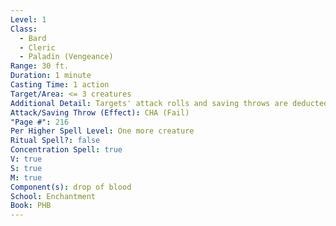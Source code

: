 ```yaml
---
Level: 1
Class:
  - Bard
  - Cleric
  - Paladin (Vengeance)
Range: 30 ft.
Duration: 1 minute
Casting Time: 1 action
Target/Area: <= 3 creatures
Additional Detail: Targets' attack rolls and saving throws are deducted 1d4.
Attack/Saving Throw (Effect): CHA (Fail)
"Page #": 216
Per Higher Spell Level: One more creature
Ritual Spell?: false
Concentration Spell: true
V: true
S: true
M: true
Component(s): drop of blood
School: Enchantment
Book: PHB
---
```

